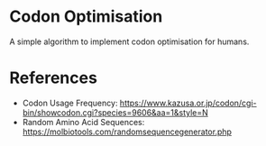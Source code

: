 # Codon Optimisation

A simple algorithm to implement codon optimisation for humans.

# References

- Codon Usage Frequency: https://www.kazusa.or.jp/codon/cgi-bin/showcodon.cgi?species=9606&aa=1&style=N
- Random Amino Acid Sequences: https://molbiotools.com/randomsequencegenerator.php


